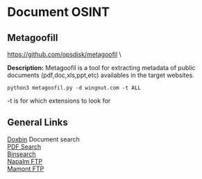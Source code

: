 # Document OSINT

## Metagoofill
https://github.com/opsdisk/metagoofil \

**Description:** Metagoofil is a tool for extracting metadata of public documents (pdf,doc,xls,ppt,etc) availables in the target websites.
```
python3 metagoofil.py -d wingnut.com -t ALL
```
-t is for which extensions to look for

## General Links
[Doxbin](https://doxbin.org/) Document search \
[PDF Search](http://findpdfdoc.com/) \
[Binsearch](https://www.binsearch.info/) \
[Napalm FTP](https://www.searchftps.net/) \
[Mamont FTP](https://www.mmnt.ru/int/) 
